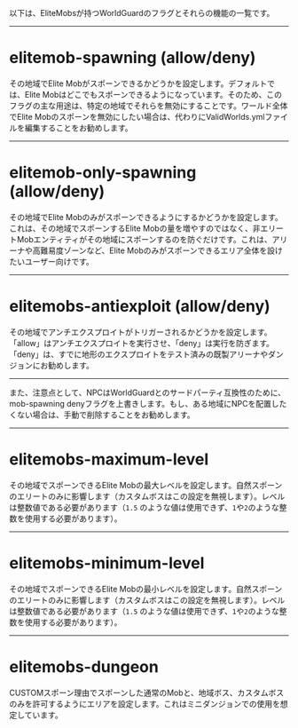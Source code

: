 以下は、EliteMobsが持つWorldGuardのフラグとそれらの機能の一覧です。

***

# elitemob-spawning (allow/deny)

その地域でElite Mobがスポーンできるかどうかを設定します。デフォルトでは、Elite
Mobはどこでもスポーンできるようになっています。そのため、このフラグの主な用途は、特定の地域でそれらを無効にすることです。ワールド全体でElite
Mobのスポーンを無効にしたい場合は、代わりにValidWorlds.ymlファイルを編集することをお勧めします。

***

# elitemob-only-spawning (allow/deny)

その地域でElite Mobのみがスポーンできるようにするかどうかを設定します。これは、その地域でスポーンするElite
Mobの量を増やすのではなく、非エリートMobエンティティがその地域にスポーンするのを防ぐだけです。これは、アリーナや高難易度ゾーンなど、Elite
Mobのみがスポーンできるエリア全体を設けたいユーザー向けです。

***

# elitemobs-antiexploit (allow/deny)

その地域でアンチエクスプロイトがトリガーされるかどうかを設定します。「allow」はアンチエクスプロイトを実行させ、「deny」は実行を防ぎます。「deny」は、すでに地形のエクスプロイトをテスト済みの既製アリーナやダンジョンにお勧めします。

***

また、注意点として、NPCはWorldGuardとのサードパーティ互換性のために、mob-spawning
denyフラグを上書きします。もし、ある地域にNPCを配置したくない場合は、手動で削除することをお勧めします。

***

# elitemobs-maximum-level

その地域でスポーンできるElite
Mobの最大レベルを設定します。自然スポーンのエリートのみに影響します（カスタムボスはこの設定を無視します）。レベルは整数値である必要があります（`1.5`
のような値は使用できず、`1`や`2`のような整数を使用する必要があります）。

***

# elitemobs-minimum-level

その地域でスポーンできるElite
Mobの最小レベルを設定します。自然スポーンのエリートのみに影響します（カスタムボスはこの設定を無視します）。レベルは整数値である必要があります（`1.5`
のような値は使用できず、`1`や`2`のような整数を使用する必要があります）。

***

# elitemobs-dungeon

CUSTOMスポーン理由でスポーンした通常のMobと、地域ボス、カスタムボスのみを許可するようにエリアを設定します。これはミニダンジョンでの使用を想定しています。
